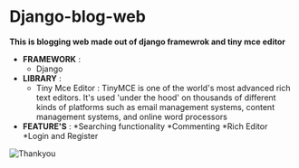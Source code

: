 # Django-blog-web
**This is blogging web made out of django framewrok and tiny mce editor**


* **FRAMEWORK** :
  * Django
* **LIBRARY** :
  * Tiny Mce Editor :
    TinyMCE is one of the world's most advanced rich text editors.
    It's used 'under the hood' on thousands of different kinds of platforms such as email management systems,
    content management systems,
    and online word processors
* **FEATURE'S** :
  *Searching functionality
  *Commenting
  *Rich Editor
  *Login and Register
    
![Thankyou](https://encrypted-tbn0.gstatic.com/images?q=tbn:ANd9GcTm3oP0MC6NU0XyOsjxCepjikvmDQmvMra22A&usqp=CAU)

